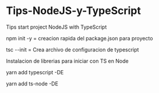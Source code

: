 # Tips-NodeJS-y-TypeScript
Tips start project NodeJS with TypeScript


npm init -y = creacion rapida del package.json para proyecto

tsc --init = Crea archivo de configuracion de typescript

Instalacion de librerias para iniciar con TS en Node

yarn add typescript -DE

yarn add ts-node -DE  
